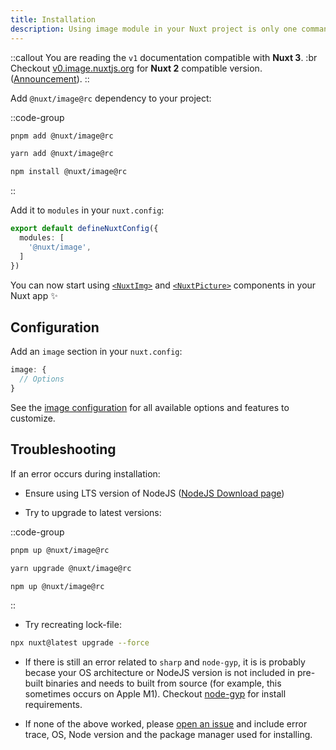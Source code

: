 ```yaml
---
title: Installation
description: Using image module in your Nuxt project is only one command away.
---
```


::callout
You are reading the `v1` documentation compatible with **Nuxt 3**. :br Checkout [v0.image.nuxtjs.org](https://v0.image.nuxtjs.org/getting-started/installation) for **Nuxt 2** compatible version. ([Announcement](https://github.com/nuxt/image/discussions/548)).
::

Add `@nuxt/image@rc` dependency to your project:

::code-group
```bash [pnpm]
pnpm add @nuxt/image@rc
```
```bash [yarn]
yarn add @nuxt/image@rc
```
```bash [npm]
npm install @nuxt/image@rc
```
::

Add it to `modules` in your `nuxt.config`:

```ts [nuxt.config.ts]
export default defineNuxtConfig({
  modules: [
    '@nuxt/image',
  ]
})
```

You can now start using [`<NuxtImg>`](/usage/nuxt-img) and [`<NuxtPicture>`](/usage/nuxt-picture) components in your Nuxt app ✨

## Configuration

Add an `image` section in your `nuxt.config`:

```ts [nuxt.config.ts]
image: {
  // Options
}
```

See the [image configuration](/get-started/configuration) for all available options and features to customize.

## Troubleshooting

If an error occurs during installation:

- Ensure using LTS version of NodeJS ([NodeJS Download page](https://nodejs.org/en/download/))

- Try to upgrade to latest versions:

::code-group
  ```bash [pnpm]
  pnpm up @nuxt/image@rc
  ```

  ```bash [yarn]
  yarn upgrade @nuxt/image@rc
  ```

  ```bash [npm]
  npm up @nuxt/image@rc
  ```
::

- Try recreating lock-file:

```bash
npx nuxt@latest upgrade --force
```

- If there is still an error related to `sharp` and `node-gyp`, it is is probably becase your OS architecture or NodeJS version is not included in pre-built binaries and needs to built from source (for example, this sometimes occurs on Apple M1). Checkout [node-gyp](https://github.com/nodejs/node-gyp#installation) for install requirements.

- If none of the above worked, please [open an issue](https://github.com/nuxt/image/issues) and include error trace, OS, Node version and the package manager used for installing.
